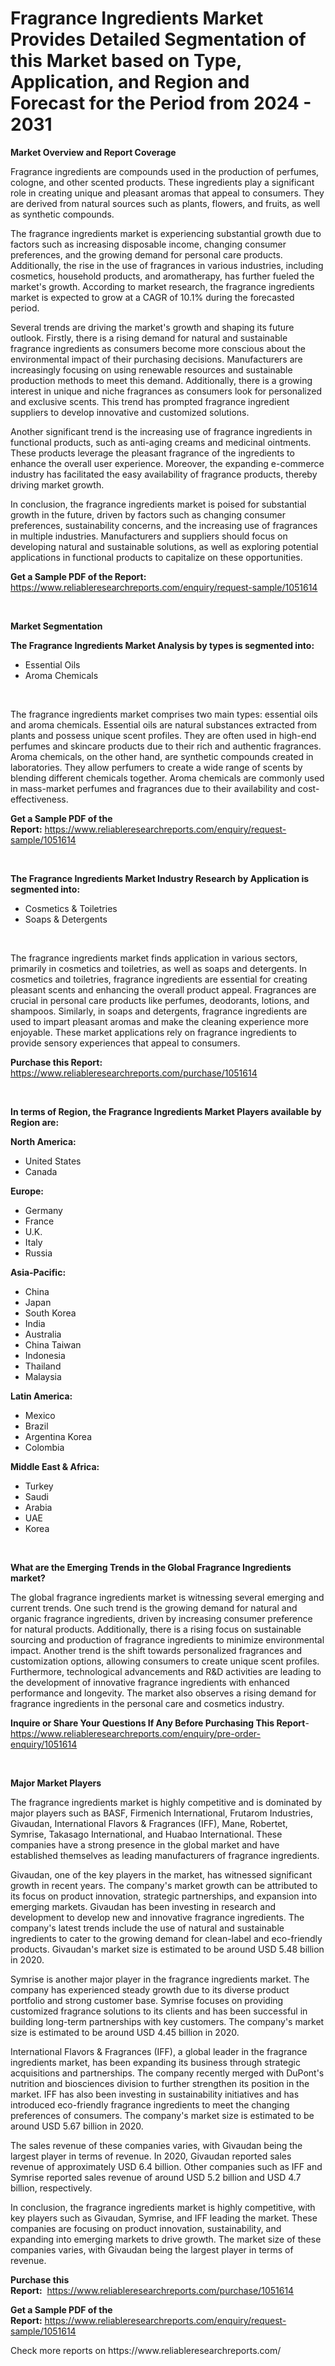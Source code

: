 <p><h1>Fragrance Ingredients Market Provides Detailed Segmentation of this Market based on Type, Application, and Region and Forecast for the Period from 2024 - 2031</h1></p><p><strong>Market Overview and Report Coverage</strong></p>
<p><p>Fragrance ingredients are compounds used in the production of perfumes, cologne, and other scented products. These ingredients play a significant role in creating unique and pleasant aromas that appeal to consumers. They are derived from natural sources such as plants, flowers, and fruits, as well as synthetic compounds.</p><p>The fragrance ingredients market is experiencing substantial growth due to factors such as increasing disposable income, changing consumer preferences, and the growing demand for personal care products. Additionally, the rise in the use of fragrances in various industries, including cosmetics, household products, and aromatherapy, has further fueled the market's growth. According to market research, the fragrance ingredients market is expected to grow at a CAGR of 10.1% during the forecasted period.</p><p>Several trends are driving the market's growth and shaping its future outlook. Firstly, there is a rising demand for natural and sustainable fragrance ingredients as consumers become more conscious about the environmental impact of their purchasing decisions. Manufacturers are increasingly focusing on using renewable resources and sustainable production methods to meet this demand. Additionally, there is a growing interest in unique and niche fragrances as consumers look for personalized and exclusive scents. This trend has prompted fragrance ingredient suppliers to develop innovative and customized solutions.</p><p>Another significant trend is the increasing use of fragrance ingredients in functional products, such as anti-aging creams and medicinal ointments. These products leverage the pleasant fragrance of the ingredients to enhance the overall user experience. Moreover, the expanding e-commerce industry has facilitated the easy availability of fragrance products, thereby driving market growth.</p><p>In conclusion, the fragrance ingredients market is poised for substantial growth in the future, driven by factors such as changing consumer preferences, sustainability concerns, and the increasing use of fragrances in multiple industries. Manufacturers and suppliers should focus on developing natural and sustainable solutions, as well as exploring potential applications in functional products to capitalize on these opportunities.</p></p>
<p><strong>Get a Sample PDF of the Report:</strong> <a href="https://www.reliableresearchreports.com/enquiry/request-sample/1051614">https://www.reliableresearchreports.com/enquiry/request-sample/1051614</a></p>
<p>&nbsp;</p>
<p><strong>Market Segmentation</strong></p>
<p><strong>The Fragrance Ingredients Market Analysis by types is segmented into:</strong></p>
<p><ul><li>Essential Oils</li><li>Aroma Chemicals</li></ul></p>
<p>&nbsp;</p>
<p><p>The fragrance ingredients market comprises two main types: essential oils and aroma chemicals. Essential oils are natural substances extracted from plants and possess unique scent profiles. They are often used in high-end perfumes and skincare products due to their rich and authentic fragrances. Aroma chemicals, on the other hand, are synthetic compounds created in laboratories. They allow perfumers to create a wide range of scents by blending different chemicals together. Aroma chemicals are commonly used in mass-market perfumes and fragrances due to their availability and cost-effectiveness.</p></p>
<p><strong>Get a Sample PDF of the Report:</strong>&nbsp;<a href="https://www.reliableresearchreports.com/enquiry/request-sample/1051614">https://www.reliableresearchreports.com/enquiry/request-sample/1051614</a></p>
<p>&nbsp;</p>
<p><strong>The Fragrance Ingredients Market Industry Research by Application is segmented into:</strong></p>
<p><ul><li>Cosmetics & Toiletries</li><li>Soaps & Detergents</li></ul></p>
<p>&nbsp;</p>
<p><p>The fragrance ingredients market finds application in various sectors, primarily in cosmetics and toiletries, as well as soaps and detergents. In cosmetics and toiletries, fragrance ingredients are essential for creating pleasant scents and enhancing the overall product appeal. Fragrances are crucial in personal care products like perfumes, deodorants, lotions, and shampoos. Similarly, in soaps and detergents, fragrance ingredients are used to impart pleasant aromas and make the cleaning experience more enjoyable. These market applications rely on fragrance ingredients to provide sensory experiences that appeal to consumers.</p></p>
<p><strong>Purchase this Report:</strong>&nbsp; <a href="https://www.reliableresearchreports.com/purchase/1051614">https://www.reliableresearchreports.com/purchase/1051614</a></p>
<p>&nbsp;</p>
<p><strong>In terms of Region, the Fragrance Ingredients Market Players available by Region are:</strong></p>
<p>
    <p> <strong> North America: </strong>
        <ul>
            <li>United States</li>
            <li>Canada</li>
        </ul>
        </p> 
    <p> <strong> Europe: </strong>
        <ul>
            <li>Germany</li>
            <li>France</li>
            <li>U.K.</li>
            <li>Italy</li>
            <li>Russia</li>
        </ul>
        </p> 
    <p> <strong> Asia-Pacific: </strong>
        <ul>
            <li>China</li>
            <li>Japan</li>
            <li>South Korea</li>
            <li>India</li>
            <li>Australia</li>
            <li>China Taiwan</li>
            <li>Indonesia</li>
            <li>Thailand</li>
            <li>Malaysia</li>
        </ul>
        </p> 
    <p> <strong> Latin America: </strong>
        <ul>
            <li>Mexico</li>
            <li>Brazil</li>
            <li>Argentina Korea</li>
            <li>Colombia</li>
        </ul>
        </p> 
    <p> <strong> Middle East & Africa: </strong>
        <ul>
            <li>Turkey</li>
            <li>Saudi</li>
            <li>Arabia</li>
            <li>UAE</li>
            <li>Korea</li>
        </ul>
    </p>
    </p>
<p>&nbsp;</p>
<p><strong>What are the Emerging Trends in the Global Fragrance Ingredients market?</strong></p>
<p><p>The global fragrance ingredients market is witnessing several emerging and current trends. One such trend is the growing demand for natural and organic fragrance ingredients, driven by increasing consumer preference for natural products. Additionally, there is a rising focus on sustainable sourcing and production of fragrance ingredients to minimize environmental impact. Another trend is the shift towards personalized fragrances and customization options, allowing consumers to create unique scent profiles. Furthermore, technological advancements and R&D activities are leading to the development of innovative fragrance ingredients with enhanced performance and longevity. The market also observes a rising demand for fragrance ingredients in the personal care and cosmetics industry.</p></p>
<p><strong>Inquire or Share Your Questions If Any Before Purchasing This Report</strong>- <a href="https://www.reliableresearchreports.com/enquiry/pre-order-enquiry/1051614">https://www.reliableresearchreports.com/enquiry/pre-order-enquiry/1051614</a></p>
<p>&nbsp;</p>
<p><strong>Major Market Players</strong></p>
<p><p>The fragrance ingredients market is highly competitive and is dominated by major players such as BASF, Firmenich International, Frutarom Industries, Givaudan, International Flavors & Fragrances (IFF), Mane, Robertet, Symrise, Takasago International, and Huabao International. These companies have a strong presence in the global market and have established themselves as leading manufacturers of fragrance ingredients.</p><p>Givaudan, one of the key players in the market, has witnessed significant growth in recent years. The company's market growth can be attributed to its focus on product innovation, strategic partnerships, and expansion into emerging markets. Givaudan has been investing in research and development to develop new and innovative fragrance ingredients. The company's latest trends include the use of natural and sustainable ingredients to cater to the growing demand for clean-label and eco-friendly products. Givaudan's market size is estimated to be around USD 5.48 billion in 2020.</p><p>Symrise is another major player in the fragrance ingredients market. The company has experienced steady growth due to its diverse product portfolio and strong customer base. Symrise focuses on providing customized fragrance solutions to its clients and has been successful in building long-term partnerships with key customers. The company's market size is estimated to be around USD 4.45 billion in 2020.</p><p>International Flavors & Fragrances (IFF), a global leader in the fragrance ingredients market, has been expanding its business through strategic acquisitions and partnerships. The company recently merged with DuPont's nutrition and biosciences division to further strengthen its position in the market. IFF has also been investing in sustainability initiatives and has introduced eco-friendly fragrance ingredients to meet the changing preferences of consumers. The company's market size is estimated to be around USD 5.67 billion in 2020.</p><p>The sales revenue of these companies varies, with Givaudan being the largest player in terms of revenue. In 2020, Givaudan reported sales revenue of approximately USD 6.4 billion. Other companies such as IFF and Symrise reported sales revenue of around USD 5.2 billion and USD 4.7 billion, respectively.</p><p>In conclusion, the fragrance ingredients market is highly competitive, with key players such as Givaudan, Symrise, and IFF leading the market. These companies are focusing on product innovation, sustainability, and expanding into emerging markets to drive growth. The market size of these companies varies, with Givaudan being the largest player in terms of revenue.</p></p>
<p><strong>Purchase this Report:</strong>&nbsp;&nbsp;<a href="https://www.reliableresearchreports.com/purchase/1051614">https://www.reliableresearchreports.com/purchase/1051614</a></p>
<p></p>
<p><strong>Get a Sample PDF of the Report:</strong>&nbsp;<a href="https://www.reliableresearchreports.com/enquiry/request-sample/1051614">https://www.reliableresearchreports.com/enquiry/request-sample/1051614</a></p>
<p>Check more reports on https://www.reliableresearchreports.com/</p>